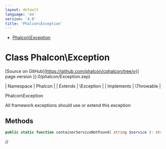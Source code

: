 ```yaml
---
layout: default
language: 'en'
version: '4.0'
title: 'Phalcon\Exception'
---
```


* [Phalcon\Exception](#exception)
        
<h1 id="exception">Class Phalcon\Exception</h1>

[Source on GitHub](https://github.com/phalcon/cphalcon/tree/v{{ page.version }}.0/phalcon/Exception.zep)

| Namespace  | Phalcon |
| Extends    | \Exception |
| Implements | \Throwable |

Phalcon\Exception

All framework exceptions should use or extend this exception


## Methods
```php
public static function containerServiceNotFound( string $service ): string;
```
//


